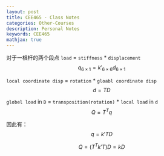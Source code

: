 ```yaml
---
layout: post
title: CEE465 - Class Notes
categories: Other-Courses
description: Personal Notes
keywords: CEE465
mathjax: true
---
```


对于一根杆的两个段点
`load` = `stiffness` * `displacement`
$$q_{6\times 1}=k'_{6\times 6}d_{6\times1}$$

`local coordinate disp` = `rotation` * `gloabl coordinate disp`
$$d=TD$$

`globel load` in `D` = `transposition(rotation)` * `local load` in `d`
$$Q=T^Tq$$

因此有：
$$q=k'TD$$

$$Q=(T^Tk'T)D=kD$$